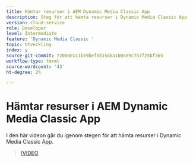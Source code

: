 ```yaml
---
title: Hämtar resurser i AEM Dynamic Media Classic App
description: Steg för att hämta resurser i Dynamic Media Classic App
version: cloud-service
role: Developer
level: Intermediate
feature: 'Dynamic Media Classic '
topic: Utveckling
index: y
source-git-commit: 7200601c1b59bef5b1546a100589c757f25bf365
workflow-type: tm+mt
source-wordcount: '43'
ht-degree: 2%

---
```



# Hämtar resurser i AEM Dynamic Media Classic App

I den här videon går du igenom stegen för att hämta resurser i Dynamic Media Classic App.

>[!VIDEO](https://video.tv.adobe.com/v/335458?quality=9&learn=on)
